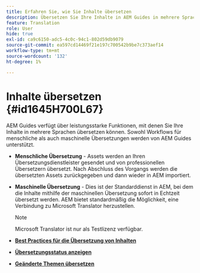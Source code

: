 ```yaml
---
title: Erfahren Sie, wie Sie Inhalte übersetzen
description: Übersetzen Sie Ihre Inhalte in AEM Guides in mehrere Sprachen. Erfahren Sie mehr über die Workflows für menschliche und maschinelle Übersetzungen.
feature: Translation
role: User
hide: true
exl-id: ca9c6150-adc5-4c0c-94c1-802d59db9079
source-git-commit: ea597cd14469f21e197c700542b9be7c373aef14
workflow-type: tm+mt
source-wordcount: '132'
ht-degree: 1%

---
```


# Inhalte übersetzen {#id1645H700L67}

AEM Guides verfügt über leistungsstarke Funktionen, mit denen Sie Ihre Inhalte in mehrere Sprachen übersetzen können. Sowohl Workflows für menschliche als auch maschinelle Übersetzungen werden von AEM Guides unterstützt.

- **Menschliche Übersetzung** - Assets werden an Ihren Übersetzungsdienstleister gesendet und von professionellen Übersetzern übersetzt. Nach Abschluss des Vorgangs werden die übersetzten Assets zurückgegeben und dann wieder in AEM importiert.

- **Maschinelle Übersetzung** - Dies ist der Standarddienst in AEM, bei dem die Inhalte mithilfe der maschinellen Übersetzung sofort in Echtzeit übersetzt werden. AEM bietet standardmäßig die Möglichkeit, eine Verbindung zu Microsoft Translator herzustellen.

  >[!NOTE]
  >
  > Microsoft Translator ist nur als Testlizenz verfügbar.


- **[Best Practices für die Übersetzung von Inhalten](translation-first-time.md)**

- **[Übersetzungsstatus anzeigen](translation-view-trans-state-6234.md)**

- **[Geänderte Themen übersetzen](translation-modified-topics-6234.md)**
